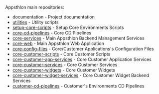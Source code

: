 Appsthlon main repositories:

- documentation - Project documentation
- [utilities](repos/utilities.md) - Utility scripts
- [setup-core-scripts](repos/setup-core-scripts.md) - Setup Core Environments Scripts
- [core-cd-pipelines](repos/core-cd-pipelines.md) - Core CD Pipelines
- [core-services](repos/core-services.md) - Main Appsthlon Backend Management Services
- [core-web](repos/core-web.md) - Main Appsthlon Web Application
- [core-config-files](repos/core-config-files.md) - Core/Customer Applications's Configuration Files
- [core-customer-scripts](repos/core-customer-scripts.md) - Core Customer Scripts
- [core-customer-app-services](repos/core-customer-app-services.md) - Core Customer Application Services
- [core-customer-services](repos/core-customer-services.md) - Core Customer Services
- [core-customer-widgets](repos/core-customer-widgets.md) - Core Customer Widgets
- [core-customer-widget-services](repos/core-customer-widget-services.md) - Core Customer Widget Backend Services
- [customer-cd-pipelines](repos/customer-cd-pipelines.md) - Customer's Environments CD Pipelines